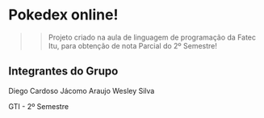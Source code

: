 # Pokedex online!
>> Projeto criado na aula de linguagem de programação da Fatec Itu, para obtenção de nota Parcial do 2º Semestre!

## Integrantes do Grupo
Diego Cardoso
Jácomo Araujo
Wesley Silva

GTI - 2º Semestre
